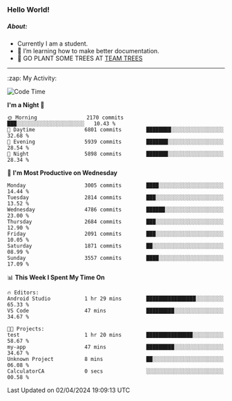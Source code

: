 ### Hello World!

##### About:
- Currently I am a student.
- 🌱 I’m learning how to make better documentation.
- 🌱 GO PLANT SOME TREES AT [TEAM TREES](https://teamtrees.org/)

---
  <summary>:zap: My Activity:</summary>
  
<!--START_SECTION:waka-->
![Code Time](http://img.shields.io/badge/Code%20Time-1%2C305%20hrs%2014%20mins-blue)

**I'm a Night 🦉** 

```text
🌞 Morning                2170 commits        ███░░░░░░░░░░░░░░░░░░░░░░   10.43 % 
🌆 Daytime                6801 commits        ████████░░░░░░░░░░░░░░░░░   32.68 % 
🌃 Evening                5939 commits        ███████░░░░░░░░░░░░░░░░░░   28.54 % 
🌙 Night                  5898 commits        ███████░░░░░░░░░░░░░░░░░░   28.34 % 
```
📅 **I'm Most Productive on Wednesday** 

```text
Monday                   3005 commits        ████░░░░░░░░░░░░░░░░░░░░░   14.44 % 
Tuesday                  2814 commits        ███░░░░░░░░░░░░░░░░░░░░░░   13.52 % 
Wednesday                4786 commits        ██████░░░░░░░░░░░░░░░░░░░   23.00 % 
Thursday                 2684 commits        ███░░░░░░░░░░░░░░░░░░░░░░   12.90 % 
Friday                   2091 commits        ███░░░░░░░░░░░░░░░░░░░░░░   10.05 % 
Saturday                 1871 commits        ██░░░░░░░░░░░░░░░░░░░░░░░   08.99 % 
Sunday                   3557 commits        ████░░░░░░░░░░░░░░░░░░░░░   17.09 % 
```


📊 **This Week I Spent My Time On** 

```text
🔥 Editors: 
Android Studio           1 hr 29 mins        ████████████████░░░░░░░░░   65.33 % 
VS Code                  47 mins             █████████░░░░░░░░░░░░░░░░   34.67 % 

🐱‍💻 Projects: 
test                     1 hr 20 mins        ███████████████░░░░░░░░░░   58.67 % 
my-app                   47 mins             █████████░░░░░░░░░░░░░░░░   34.67 % 
Unknown Project          8 mins              ██░░░░░░░░░░░░░░░░░░░░░░░   06.08 % 
CalculatorCA             0 secs              ░░░░░░░░░░░░░░░░░░░░░░░░░   00.58 % 
```


 Last Updated on 02/04/2024 19:09:13 UTC
<!--END_SECTION:waka-->
